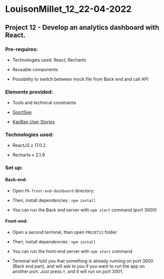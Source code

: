 # LouisonMillet_12_22-04-2022

## Project 12 - Develop an analytics dashboard with React.

### Pre-requires:

- Technologies used: React, Recharts

- Reusable components
 
- Possibility to switch between mock file from Back end and call API

### Elements provided:

 - Tools and technical constraints

 - [SportSee](https://www.figma.com/file/BMomGVZqLZb811mDMShpLu/UI-design-Sportify-FR?node-id=0%3A1)

 - [KanBan User Stories](https://www.notion.so/openclassrooms/Copy-of-Dev4U-projet-Learn-Home-6686aa4b5f44417881a4884c9af5669e)

### Technologies used:

- ReactJS v 17.0.2

- Recharts v 2.1.9

### Set up:
#### Back-end:

- Open `P9-front-end-dashboard` directory:

- Then, install dependencies : `npm install`

- You can run the Back end server with `npm start` command (port 3000)

#### Front-end:

- Open a second terminal, then open `PROJET12` folder:

- Then, install dependencies : `npm install`

- You can run the front-end server with `npm start` command 

- Terminal will told you that something is already running on port 3000 (Back end part),
and will ask to you if you want to run the app on another port. Just press `Y`, and it will run on port 3001.

